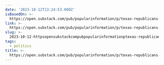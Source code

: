 ```yaml
---
date: '2023-10-12T13:24:53.000Z'
isBasedOn: >-
  https://open.substack.com/pub/popularinformation/p/texas-republicans-are-fighting-about?utm_source=share&utm_medium=android&r=3d5
link: >-
  https://open.substack.com/pub/popularinformation/p/texas-republicans-are-fighting-about?utm_source=share&utm_medium=android&r=3d5
slug: >-
  2023-10-12-httpsopensubstackcompubpopularinformationptexas-republicans-are-fighting-aboututmsourceshareandutmmediumandroidandr3d5
tags:
  - politics
title: >-
  https://open.substack.com/pub/popularinformation/p/texas-republicans-are-fighting-about?utm_source=share&utm_medium=android&r=3d5
---
```


